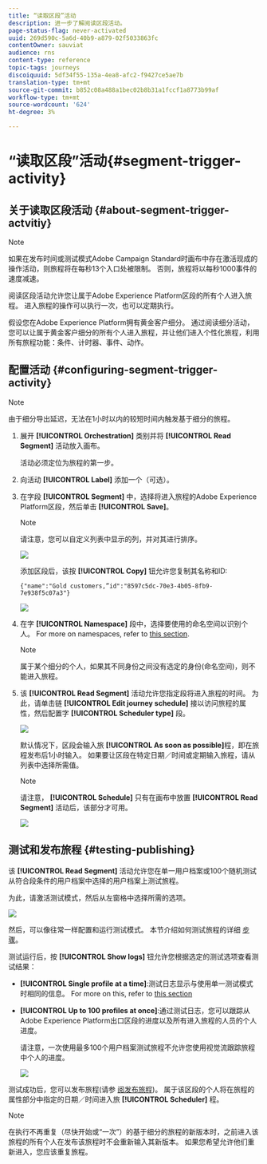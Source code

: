 ```yaml
---
title: “读取区段”活动
description: 进一步了解阅读区段活动。
page-status-flag: never-activated
uuid: 269d590c-5a6d-40b9-a879-02f5033863fc
contentOwner: sauviat
audience: rns
content-type: reference
topic-tags: journeys
discoiquuid: 5df34f55-135a-4ea8-afc2-f9427ce5ae7b
translation-type: tm+mt
source-git-commit: b852c08a488a1bec02b8b31a1fccf1a8773b99af
workflow-type: tm+mt
source-wordcount: '624'
ht-degree: 3%

---
```



# “读取区段”活动{#segment-trigger-activity}

## 关于读取区段活动 {#about-segment-trigger-actvitiy}

>[!NOTE]
>
>如果在发布时间或测试模式Adobe Campaign Standard时画布中存在激活现成的操作活动，则旅程将在每秒13个入口处被限制。 否则，旅程将以每秒1000事件的速度减速。

阅读区段活动允许您让属于Adobe Experience Platform区段的所有个人进入旅程。 进入旅程的操作可以执行一次，也可以定期执行。

假设您在Adobe Experience Platform拥有黄金客户细分。 通过阅读细分活动，您可以让属于黄金客户细分的所有个人进入旅程，并让他们进入个性化旅程，利用所有旅程功能：条件、计时器、事件、动作。

## 配置活动 {#configuring-segment-trigger-activity}

>[!NOTE]
>
>由于细分导出延迟，无法在1小时以内的较短时间内触发基于细分的旅程。

1. 展开 **[!UICONTROL Orchestration]** 类别并将 **[!UICONTROL Read Segment]** 活动放入画布。

   活动必须定位为旅程的第一步。

1. 向活动 **[!UICONTROL Label]** 添加一个（可选）。

1. 在字段 **[!UICONTROL Segment]** 中，选择将进入旅程的Adobe Experience Platform区段，然后单击 **[!UICONTROL Save]**。

   >[!NOTE]
   >
   >请注意，您可以自定义列表中显示的列，并对其进行排序。

   ![](../assets/segment-trigger-segment-selection.png)

   添加区段后，该按 **[!UICONTROL Copy]** 钮允许您复制其名称和ID:

   `{"name":"Gold customers,”id":"8597c5dc-70e3-4b05-8fb9-7e938f5c07a3"}`

   ![](../assets/segment-trigger-copy.png)

1. 在字 **[!UICONTROL Namespace]** 段中，选择要使用的命名空间以识别个人。 For more on namespaces, refer to [this section](../event/selecting-the-namespace.md).

   >[!NOTE]
   >
   >属于某个细分的个人，如果其不同身份之间没有选定的身份(命名空间)，则不能进入旅程。

1. 该 **[!UICONTROL Read Segment]** 活动允许您指定段将进入旅程的时间。 为此，请单击链 **[!UICONTROL Edit journey schedule]** 接以访问旅程的属性，然后配置字 **[!UICONTROL Scheduler type]** 段。

   ![](../assets/segment-trigger-schedule.png)

   默认情况下，区段会输入旅 **[!UICONTROL As soon as possible]**&#x200B;程，即在旅程发布后1小时输入。 如果要让区段在特定日期／时间或定期输入旅程，请从列表中选择所需值。

   >[!NOTE]
   >
   >请注意， **[!UICONTROL Schedule]** 只有在画布中放置 **[!UICONTROL Read Segment]** 活动后，该部分才可用。

   ![](../assets/segment-trigger-properties.png)

## 测试和发布旅程 {#testing-publishing}

该 **[!UICONTROL Read Segment]** 活动允许您在单一用户档案或100个随机测试从符合段条件的用户档案中选择的用户档案上测试旅程。

为此，请激活测试模式，然后从左窗格中选择所需的选项。

![](../assets/segment-trigger-test-modes.png)

然后，可以像往常一样配置和运行测试模式。 本节介绍如何测试旅程的详细 [步骤](../building-journeys/testing-the-journey.md)。

测试运行后，按 **[!UICONTROL Show logs]** 钮允许您根据选定的测试选项查看测试结果：

* **[!UICONTROL Single profile at a time]**:测试日志显示与使用单一测试模式时相同的信息。 For more on this, refer to [this section](../building-journeys/testing-the-journey.md#viewing_logs)

* **[!UICONTROL Up to 100 profiles at once]**:通过测试日志，您可以跟踪从Adobe Experience Platform出口区段的进度以及所有进入旅程的人员的个人进度。

   请注意，一次使用最多100个用户档案测试旅程不允许您使用视觉流跟踪旅程中个人的进度。

   ![](../assets/read-segment-log.png)

测试成功后，您可以发布旅程(请参 [阅发布旅程](../building-journeys/publishing-the-journey.md))。 属于该区段的个人将在旅程的属性部分中指定的日期／时间进入旅 **[!UICONTROL Scheduler]** 程。

>[!NOTE]
>
>在执行不再重复（尽快开始或“一次”）的基于细分的旅程的新版本时，之前进入该旅程的所有个人在发布该旅程时不会重新输入其新版本。 如果您希望允许他们重新进入，您应该重复旅程。
